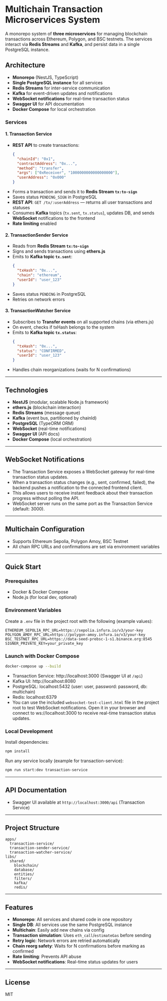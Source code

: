 # Multichain Transaction Microservices System

A monorepo system of **three microservices** for managing blockchain transactions across Ethereum, Polygon, and BSC testnets. The services interact via **Redis Streams** and **Kafka**, and persist data in a single PostgreSQL instance.

## Architecture

- **Monorepo** (NestJS, TypeScript)
- **Single PostgreSQL instance** for all services
- **Redis Streams** for inter-service communication
- **Kafka** for event-driven updates and notifications
- **WebSocket notifications** for real-time transaction status
- **Swagger UI** for API documentation
- **Docker Compose** for local orchestration

### Services

#### 1. Transaction Service

- **REST API** to create transactions:
  ```json
  {
    "chainId": "0x1",
    "contractAddress": "0x...",
    "method": "transfer",
    "args": ["0xReceiver", "1000000000000000000"],
    "userAddress": "0x000"
  }
  ```
- Forms a transaction and sends it to **Redis Stream `tx:to-sign`**
- Saves status `PENDING_SIGN` in PostgreSQL
- **REST API**: `GET /tx/:userAddress` — returns all user transactions and statuses
- Consumes **Kafka** topics (`tx.sent`, `tx.status`), updates DB, and sends **WebSocket** notifications to the frontend
- **Rate limiting** enabled

#### 2. TransactionSender Service

- Reads from **Redis Stream `tx:to-sign`**
- Signs and sends transactions using **ethers.js**
- Emits to **Kafka topic `tx.sent`**:
  ```json
  {
    "txHash": "0x...",
    "chain": "ethereum",
    "userId": "user_123"
  }
  ```
- Saves status `PENDING` in PostgreSQL
- Retries on network errors

#### 3. TransactionWatcher Service

- Subscribes to **Transfer events** on all supported chains (via ethers.js)
- On event, checks if txHash belongs to the system
- Emits to **Kafka topic `tx.status`**:
  ```json
  {
    "txHash": "0x...",
    "status": "CONFIRMED",
    "userId": "user_123"
  }
  ```
- Handles chain reorganizations (waits for N confirmations)

---

## Technologies

- **NestJS** (modular, scalable Node.js framework)
- **ethers.js** (blockchain interaction)
- **Redis Streams** (message queue)
- **Kafka** (event bus, partitioned by chainId)
- **PostgreSQL** (TypeORM ORM)
- **WebSocket** (real-time notifications)
- **Swagger UI** (API docs)
- **Docker Compose** (local orchestration)

---

## WebSocket Notifications

- The Transaction Service exposes a WebSocket gateway for real-time transaction status updates.
- When a transaction status changes (e.g., sent, confirmed, failed), the backend pushes a notification to the connected frontend client.
- This allows users to receive instant feedback about their transaction progress without polling the API.
- WebSocket server runs on the same port as the Transaction Service (default: 3000).

---

## Multichain Configuration

- Supports Ethereum Sepolia, Polygon Amoy, BSC Testnet
- All chain RPC URLs and confirmations are set via environment variables

---

## Quick Start

### Prerequisites

- Docker & Docker Compose
- Node.js (for local dev, optional)

### Environment Variables

Create a `.env` file in the project root with the following (example values):

```
ETHEREUM_SEPOLIA_RPC_URL=https://sepolia.infura.io/v3/your-key
POLYGON_AMOY_RPC_URL=https://polygon-amoy.infura.io/v3/your-key
BSC_TESTNET_RPC_URL=https://data-seed-prebsc-1-s1.binance.org:8545
SIGNER_PRIVATE_KEY=your_private_key
```

### Launch with Docker Compose

```bash
docker-compose up --build
```

- Transaction Service: http://localhost:3000 (Swagger UI at `/api`)
- Kafka UI: http://localhost:8080
- PostgreSQL: localhost:5432 (user: user, password: password, db: multichain)
- Redis: localhost:6379
- You can use the included `websocket-test-client.html` file in the project root to test WebSocket notifications. Open it in your browser and connect to ws://localhost:3000 to receive real-time transaction status updates.

### Local Development

Install dependencies:

```bash
npm install
```

Run any service locally (example for transaction-service):

```bash
npm run start:dev transaction-service
```

---

## API Documentation

- Swagger UI available at `http://localhost:3000/api` (Transaction Service)

---

## Project Structure

```
apps/
  transaction-service/
  transaction-sender-service/
  transaction-watcher-service/
libs/
  shared/
    blockchain/
    database/
    entities/
    filters/
    kafka/
    redis/
```

---

## Features

- **Monorepo**: All services and shared code in one repository
- **Single DB**: All services use the same PostgreSQL instance
- **Multichain**: Easily add new chains via config
- **Transaction simulation**: Uses `eth_call`/`estimateGas` before sending
- **Retry logic**: Network errors are retried automatically
- **Chain reorg safety**: Waits for N confirmations before marking as confirmed
- **Rate limiting**: Prevents API abuse
- **WebSocket notifications**: Real-time status updates for users

---

## License

MIT
